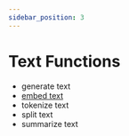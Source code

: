 ```yaml
---
sidebar_position: 3
---
```


# Text Functions

- generate text
- [embed text](/concept/text/embed-text)
- tokenize text
- split text
- summarize text
